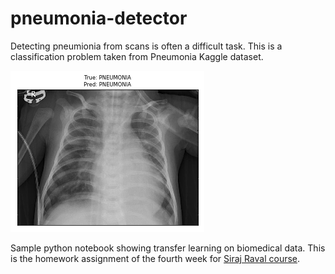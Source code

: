# pneumonia-detector

Detecting pneumionia from scans is often a difficult task.
This is a classification problem taken from Pneumonia Kaggle dataset.

![Pneumonia detector sample output](https://raw.githubusercontent.com/angelinux/pneumonia-detector/master/sample_output.png)


Sample python notebook showing transfer learning on biomedical data. This is the homework assignment of the fourth week for [Siraj Raval course](https://www.machinelearningcourse.io/courses/make-money).
